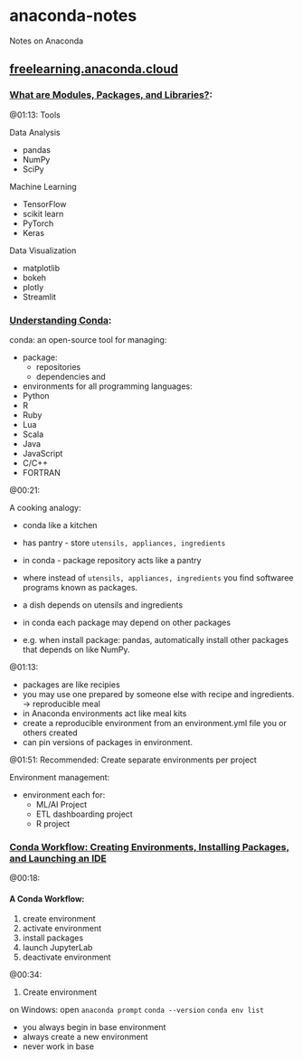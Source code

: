 # anaconda-notes
Notes on Anaconda

## [freelearning.anaconda.cloud](https://freelearning.anaconda.cloud/)

### [What are Modules, Packages, and Libraries?](https://freelearning.anaconda.cloud/get-started-with-anaconda/19826):

@01:13:
Tools

Data Analysis
- pandas
- NumPy
- SciPy

Machine Learning
- TensorFlow
- scikit learn
- PyTorch
- Keras

Data Visualization
- matplotlib
- bokeh
- plotly
- Streamlit

### [Understanding Conda](https://freelearning.anaconda.cloud/get-started-with-anaconda/19308):

conda: an open-source tool for managing:
- package:
  - repositories
  - dependencies
and
- environments
for all programming languages:
- Python
- R
- Ruby
- Lua
- Scala
- Java
- JavaScript
- C/C++
- FORTRAN

@00:21:

A cooking analogy:
- conda like a kitchen
- has pantry - store `utensils, appliances, ingredients`
- in conda - package repository acts like a pantry
- where instead of `utensils, appliances, ingredients` you find softwaree programs known as packages.

- a dish depends on utensils and ingredients
- in conda each package may depend on other packages
- e.g. when install package: pandas, automatically install other packages that depends on like NumPy.

@01:13: 

- packages are like recipies
- you may use one prepared by someone else with recipe and ingredients. -> reproducible meal
- in Anaconda environments act like meal kits
- create a reproducible environment from an environment.yml file you or others created
- can pin versions of packages in environment.

@01:51:
Recommended: Create separate environments per project

Environment management:
- environment each for:
  - ML/AI Project
  - ETL dashboarding project
  - R project

### [Conda Workflow: Creating Environments, Installing Packages, and Launching an IDE](https://freelearning.anaconda.cloud/get-started-with-anaconda/18202)

@00:18:

#### A Conda Workflow:

1. create environment
2. activate environment
3. install packages
4. launch JupyterLab
5. deactivate environment

@00:34:
1. Create environment

on Windows: open `anaconda prompt`
`conda --version`
`conda env list`
- you always begin in base environment
- always create a new environment
- never work in base
